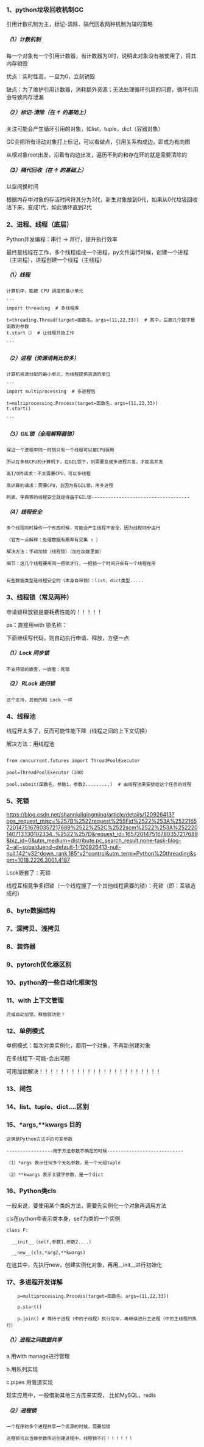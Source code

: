### 1、python垃圾回收机制GC

引用计数机制为主，标记-清除、隔代回收两种机制为辅的策略

  ##### （1）计数机制
  
  每一个对象有一个引用计数器，当计数器为0时，说明此对象没有被使用了，将其内存销毁
  
  优点：实时性高，一旦为0，立刻销毁
  
  缺点：为了维护引用计数器，消耗额外资源；无法处理循环引用的问题，循环引用会导致内存泄漏
    
  ##### （2）标记-清除（在 ↑ 的基础上）
  
  关注可能会产生循环引用的对象，如list，tuple，dict（容器对象）
  
  GC会把所有活动对象打上标记，可以看做点，引用关系构成边，即成为有向图
  
  从根对象root出发，沿着有向边出发，遍历不到的和存在环的就是需要清除的
  

  ##### （3）隔代回收（在 ↑ 的基础上）
  
  以空间换时间
  
  根据内存中对象的存活时间将其分为3代，新生对象放到0代，如果从0代垃圾回收活下来，变成1代，如此循环直到2代
  

### 2、进程、线程（底层）


Python并发编程：串行 → 并行，提升执行效率

最终是线程在工作，多个线程组成一个进程，py文件运行时候，创建一个进程（主进程），进程创建一个线程（主线程）

##### （1）线程

    计算机中，能被 CPU 调度的最小单元
    
    ```
    import threading  # 多线程库

    t=threading.Thread(target=函数名，args=(11,22,33))  # 其中，后面几个数字是函数的参数
    t.start（） # 让线程开始工作

    ```

    
##### （2）进程（资源消耗比较多）

    计算机资源分配的最小单元，为线程提供资源的单位
    
    ```
    import multiprocessing  # 多进程包
    
    t=multiprocessing.Process(target=函数名，args=(11,22,33))
    t.start()
    
    ```
##### （3）GIL锁（全局解释器锁）

    保证一个进程中同一时刻只有一个线程可以被CPU调用
    
    所以在多核CPU的计算机下，在GIL锁下，则需要变成多进程并发，才能高并发
    
    高I/O的请求：不太需要CPU，可以多线程
    
    高计算的请求：需要CPU，且因为有GIL锁，用多进程
    
    列表、字典等的线程安全就是得益于GIL锁------------------------------------
    
 ##### （4）线程安全
 
    多个线程同时操作一个东西时候，可能会产生线程不安全，因为线程同步运行
    
    （官方一点解释：处理数据有概率有交集 ↑ ）
    
    解决方法：手动加锁（线程锁）（加在函数里面）
    
    细节：这几个线程要用同一把锁才行，一把锁一个时间只会有一个线程在用
    
    
    有些数据类型是线程安全的（本身自带锁）：list、dict类型.....
    
    
### 3、线程锁（常见两种）

申请锁释放锁是要耗费性能的！！！！！

ps：直接用with 锁名称：

下面继续写代码，则自动执行申请、释放，方便一点

##### （1）Lock 同步锁

    不支持锁的嵌套，一嵌套：死锁

##### （2） RLock 递归锁

    这个支持，其他的和 Lock 一样
    
### 4、线程池

线程开太多了，反而可能性能下降（线程之间的上下文切换）

解决方法：用线程池

```

from concurrent.futures import ThreadPoolExecutor

pool=ThreadPoolExecutor（100）

pool.submit(函数名，参数1，参数2.........)  # 由线程池来安排给这个任务的线程

```




### 5、死锁

https://blog.csdn.net/shanniuliqingming/article/details/120926413?ops_request_misc=%257B%2522request%255Fid%2522%253A%2522165720147516780357217689%2522%252C%2522scm%2522%253A%252220140713.130102334..%2522%257D&request_id=165720147516780357217689&biz_id=0&utm_medium=distribute.pc_search_result.none-task-blog-2~all~sobaiduend~default-1-120926413-null-null.142^v32^down_rank,185^v2^control&utm_term=Python%20threading&spm=1018.2226.3001.4187

Lock嵌套了：死锁

线程互相竞争多把锁（一个线程握了一个其他线程需要的锁）：死锁（即：互锁造成的）



### 6、byte数据结构

### 7、深拷贝、浅拷贝

### 8、装饰器

### 9、pytorch优化器区别

### 10、python的一些自动化框架包

### 11、with 上下文管理

    完成自动加锁、释放锁功能？

### 12、单例模式

  单例模式：每次对类实例化，都用一个对象，不再新创建对象
  
  在多线程下-可能-会出问题
  
  可用加锁解决！！！！！！！！！！！！！！！！！！！！！！！

### 13、闭包

### 14、list、tuple、dict....区别

### 15、*args,**kwargs 目的

    这俩是Python方法中的可变参数
    
    -----------------用于方法参数不确定的时候----------------------------
    
    （1）*args 表示任何多个无名参数，是一个元组tuple
    
    （2）**kwargs 表示关键字参数，是一个dict

### 16、Python类cls

一般来说，要使用某个类的方法，需要先实例化一个对象再调用方法

cls在python中表示类本身，self为类的一个实例

```
class F:

  __init__（self,参数1,参数2....）

  __new__(cls,*arg2,**kwargs)

```

在这其中，先执行new，创建实例化对象，再用__init__进行初始化

### 17、多进程开发详解

```
    p=multiprocessing.Process(target=函数名，args=(11,22,33))
    
    p.start()
    
    p.join() # 等待子进程（中的子线程）执行完毕，再继续进行主进程（中的主线程的执行）
```

##### （1）进程之间数据共享
  
  a.用with manage进行管理
  
  b.用队列实现
  
  c.pipes 用管道实现
  
  现实应用中，一般借助其他三方库来实现， 比如MySQL，redis
  
##### （2）进程锁

    一个程序的多个进程共享一个资源的时候，需要加锁
    
    进程锁可以当做参数传进创建进程中，线程锁不行！！！！！！
    
    
    
    
    

